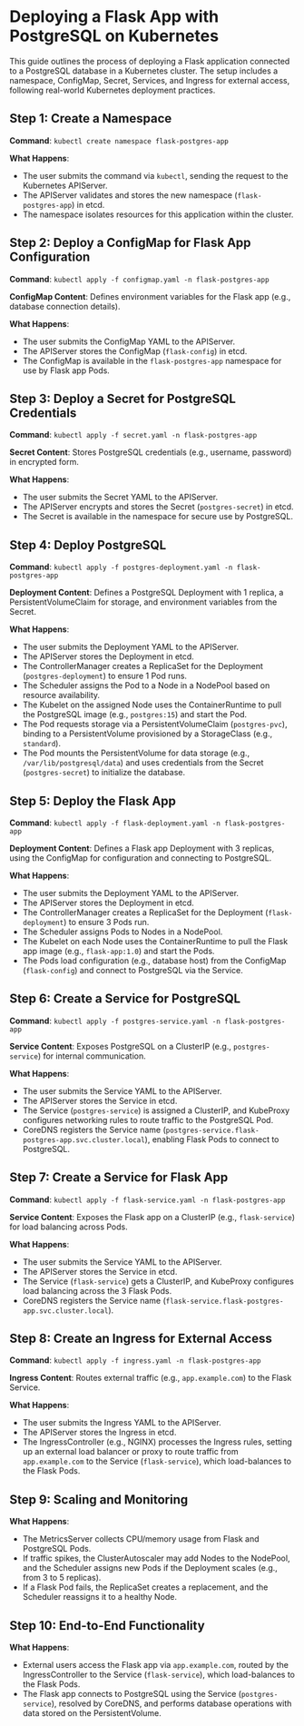 # Deploying a Flask App with PostgreSQL on Kubernetes

This guide outlines the process of deploying a Flask application connected to a PostgreSQL database in a Kubernetes cluster. The setup includes a namespace, ConfigMap, Secret, Services, and Ingress for external access, following real-world Kubernetes deployment practices.

## Step 1: Create a Namespace
**Command**: `kubectl create namespace flask-postgres-app`

**What Happens**:
- The user submits the command via `kubectl`, sending the request to the Kubernetes APIServer.
- The APIServer validates and stores the new namespace (`flask-postgres-app`) in etcd.
- The namespace isolates resources for this application within the cluster.

## Step 2: Deploy a ConfigMap for Flask App Configuration
**Command**: `kubectl apply -f configmap.yaml -n flask-postgres-app`

**ConfigMap Content**: Defines environment variables for the Flask app (e.g., database connection details).

**What Happens**:
- The user submits the ConfigMap YAML to the APIServer.
- The APIServer stores the ConfigMap (`flask-config`) in etcd.
- The ConfigMap is available in the `flask-postgres-app` namespace for use by Flask app Pods.

## Step 3: Deploy a Secret for PostgreSQL Credentials
**Command**: `kubectl apply -f secret.yaml -n flask-postgres-app`

**Secret Content**: Stores PostgreSQL credentials (e.g., username, password) in encrypted form.

**What Happens**:
- The user submits the Secret YAML to the APIServer.
- The APIServer encrypts and stores the Secret (`postgres-secret`) in etcd.
- The Secret is available in the namespace for secure use by PostgreSQL.

## Step 4: Deploy PostgreSQL
**Command**: `kubectl apply -f postgres-deployment.yaml -n flask-postgres-app`

**Deployment Content**: Defines a PostgreSQL Deployment with 1 replica, a PersistentVolumeClaim for storage, and environment variables from the Secret.

**What Happens**:
- The user submits the Deployment YAML to the APIServer.
- The APIServer stores the Deployment in etcd.
- The ControllerManager creates a ReplicaSet for the Deployment (`postgres-deployment`) to ensure 1 Pod runs.
- The Scheduler assigns the Pod to a Node in a NodePool based on resource availability.
- The Kubelet on the assigned Node uses the ContainerRuntime to pull the PostgreSQL image (e.g., `postgres:15`) and start the Pod.
- The Pod requests storage via a PersistentVolumeClaim (`postgres-pvc`), binding to a PersistentVolume provisioned by a StorageClass (e.g., `standard`).
- The Pod mounts the PersistentVolume for data storage (e.g., `/var/lib/postgresql/data`) and uses credentials from the Secret (`postgres-secret`) to initialize the database.

## Step 5: Deploy the Flask App
**Command**: `kubectl apply -f flask-deployment.yaml -n flask-postgres-app`

**Deployment Content**: Defines a Flask app Deployment with 3 replicas, using the ConfigMap for configuration and connecting to PostgreSQL.

**What Happens**:
- The user submits the Deployment YAML to the APIServer.
- The APIServer stores the Deployment in etcd.
- The ControllerManager creates a ReplicaSet for the Deployment (`flask-deployment`) to ensure 3 Pods run.
- The Scheduler assigns Pods to Nodes in a NodePool.
- The Kubelet on each Node uses the ContainerRuntime to pull the Flask app image (e.g., `flask-app:1.0`) and start the Pods.
- The Pods load configuration (e.g., database host) from the ConfigMap (`flask-config`) and connect to PostgreSQL via the Service.

## Step 6: Create a Service for PostgreSQL
**Command**: `kubectl apply -f postgres-service.yaml -n flask-postgres-app`

**Service Content**: Exposes PostgreSQL on a ClusterIP (e.g., `postgres-service`) for internal communication.

**What Happens**:
- The user submits the Service YAML to the APIServer.
- The APIServer stores the Service in etcd.
- The Service (`postgres-service`) is assigned a ClusterIP, and KubeProxy configures networking rules to route traffic to the PostgreSQL Pod.
- CoreDNS registers the Service name (`postgres-service.flask-postgres-app.svc.cluster.local`), enabling Flask Pods to connect to PostgreSQL.

## Step 7: Create a Service for Flask App
**Command**: `kubectl apply -f flask-service.yaml -n flask-postgres-app`

**Service Content**: Exposes the Flask app on a ClusterIP (e.g., `flask-service`) for load balancing across Pods.

**What Happens**:
- The user submits the Service YAML to the APIServer.
- The APIServer stores the Service in etcd.
- The Service (`flask-service`) gets a ClusterIP, and KubeProxy configures load balancing across the 3 Flask Pods.
- CoreDNS registers the Service name (`flask-service.flask-postgres-app.svc.cluster.local`).

## Step 8: Create an Ingress for External Access
**Command**: `kubectl apply -f ingress.yaml -n flask-postgres-app`

**Ingress Content**: Routes external traffic (e.g., `app.example.com`) to the Flask Service.

**What Happens**:
- The user submits the Ingress YAML to the APIServer.
- The APIServer stores the Ingress in etcd.
- The IngressController (e.g., NGINX) processes the Ingress rules, setting up an external load balancer or proxy to route traffic from `app.example.com` to the Service (`flask-service`), which load-balances to the Flask Pods.

## Step 9: Scaling and Monitoring
**What Happens**:
- The MetricsServer collects CPU/memory usage from Flask and PostgreSQL Pods.
- If traffic spikes, the ClusterAutoscaler may add Nodes to the NodePool, and the Scheduler assigns new Pods if the Deployment scales (e.g., from 3 to 5 replicas).
- If a Flask Pod fails, the ReplicaSet creates a replacement, and the Scheduler reassigns it to a healthy Node.

## Step 10: End-to-End Functionality
**What Happens**:
- External users access the Flask app via `app.example.com`, routed by the IngressController to the Service (`flask-service`), which load-balances to the Flask Pods.
- The Flask app connects to PostgreSQL using the Service (`postgres-service`), resolved by CoreDNS, and performs database operations with data stored on the PersistentVolume.
